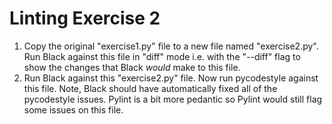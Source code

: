 # Linting Exercise 2

1. Copy the original "exercise1.py" file to a new file named "exercise2.py". Run Black against this file in "diff" mode i.e. with the "--diff" flag to show the changes that Black *would* make to this file.
2. Run Black against this "exercise2.py" file. Now run pycodestyle against this file. Note, Black should have automatically fixed all of the pycodestyle issues. Pylint is a bit more pedantic so Pylint would still flag some issues on this file.
